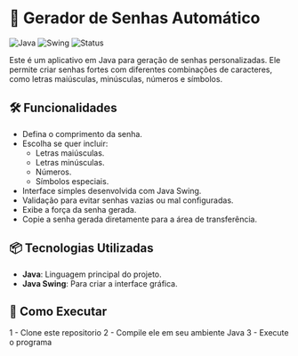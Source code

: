 # 🔐 Gerador de Senhas Automático

![Java](https://img.shields.io/badge/Java-ED8B00?style=for-the-badge&logo=java&logoColor=white)
![Swing](https://img.shields.io/badge/Swing-GUI-green)
![Status](https://img.shields.io/badge/Status-Concluído-brightgreen)

Este é um aplicativo em Java para geração de senhas personalizadas. Ele permite criar senhas fortes com diferentes combinações de caracteres, como letras maiúsculas, minúsculas, números e símbolos. 

## 🛠️ Funcionalidades
- Defina o comprimento da senha.
- Escolha se quer incluir:
  - Letras maiúsculas.
  - Letras minúsculas.
  - Números.
  - Símbolos especiais.
- Interface simples desenvolvida com Java Swing.
- Validação para evitar senhas vazias ou mal configuradas.
- Exibe a força da senha gerada.
- Copie a senha gerada diretamente para a área de transferência.

## 📦 Tecnologias Utilizadas
- **Java**: Linguagem principal do projeto.
- **Java Swing**: Para criar a interface gráfica.

## 🚀 Como Executar
1 - Clone este repositorio
2 - Compile ele em seu ambiente Java
3 - Execute o programa
